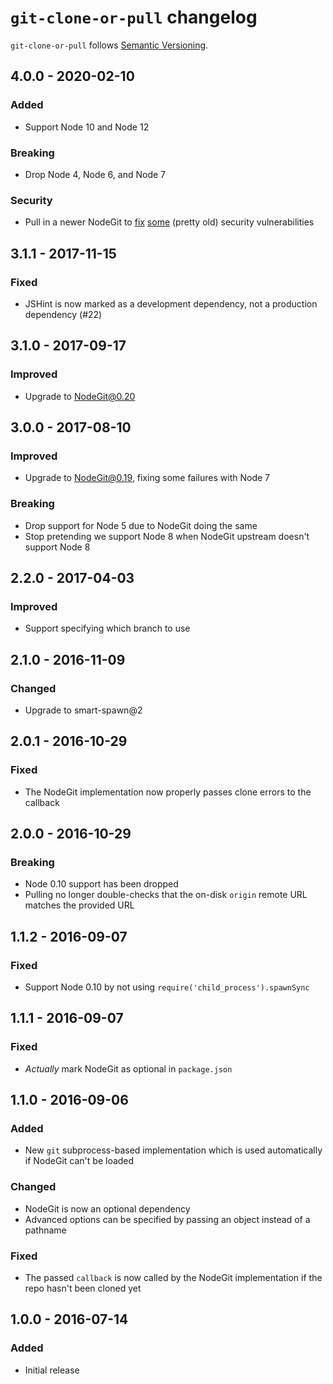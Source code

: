 # `git-clone-or-pull` changelog

`git-clone-or-pull` follows [Semantic Versioning][1].

## 4.0.0 - 2020-02-10

### Added

* Support Node 10 and Node 12

### Breaking

* Drop Node 4, Node 6, and Node 7

### Security

* Pull in a newer NodeGit to [fix](https://github.com/nodegit/nodegit/blob/master/CHANGELOG.md#v0222-2018-07-10) [some](https://github.com/nodegit/nodegit/blob/master/CHANGELOG.md#v0263-2019-12-10) (pretty old) security vulnerabilities

## 3.1.1 - 2017-11-15

### Fixed

* JSHint is now marked as a development dependency, not a production dependency (#22)

## 3.1.0 - 2017-09-17

### Improved

* Upgrade to NodeGit@0.20

## 3.0.0 - 2017-08-10

### Improved

* Upgrade to NodeGit@0.19, fixing some failures with Node 7

### Breaking

* Drop support for Node 5 due to NodeGit doing the same
* Stop pretending we support Node 8 when NodeGit upstream doesn't support Node 8

## 2.2.0 - 2017-04-03

### Improved

* Support specifying which branch to use

## 2.1.0 - 2016-11-09

### Changed

* Upgrade to smart-spawn@2

## 2.0.1 - 2016-10-29

### Fixed

* The NodeGit implementation now properly passes clone errors to the callback

## 2.0.0 - 2016-10-29

### Breaking

* Node 0.10 support has been dropped
* Pulling no longer double-checks that the on-disk `origin` remote URL matches the provided URL

## 1.1.2 - 2016-09-07

### Fixed

* Support Node 0.10 by not using `require('child_process').spawnSync`

## 1.1.1 - 2016-09-07

### Fixed

* _Actually_ mark NodeGit as optional in `package.json`

## 1.1.0 - 2016-09-06

### Added

* New `git` subprocess-based implementation which is used automatically if NodeGit can't be loaded

### Changed

* NodeGit is now an optional dependency
* Advanced options can be specified by passing an object instead of a pathname

### Fixed

* The passed `callback` is now called by the NodeGit implementation if the repo hasn't been cloned yet

## 1.0.0 - 2016-07-14

### Added

* Initial release

 [1]: http://semver.org/
